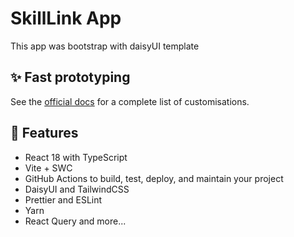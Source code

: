 # SkillLink App

This app was bootstrap with daisyUI template

## ✨ Fast prototyping

See the [official docs](https://daisyui.com/docs/themes/) for a complete list of customisations.

## 🌼 Features

- React 18 with TypeScript
- Vite + SWC
- GitHub Actions to build, test, deploy, and maintain your project
- DaisyUI and TailwindCSS
- Prettier and ESLint
- Yarn
- React Query and more...
